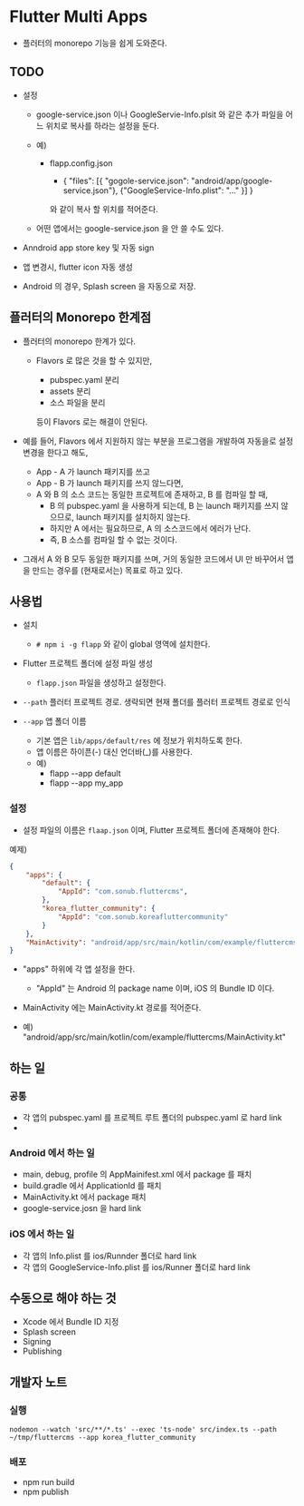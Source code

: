 # Flutter Multi Apps

* 플러터의 monorepo 기능을 쉽게 도와준다.

## TODO

* 설정
  * google-service.json 이나 GoogleServie-Info.plsit 와 같은 추가 파일을 어느 위치로 복사를 하라는 설정을 둔다.
  * 예)
    * flapp.config.json
      * { "files": [{ "gogole-service.json": "android/app/google-service.json"}, {"GoogleService-Info.plist": "..." }] }

      와 같이 복사 할 위치를 적어준다.

  * 어떤 앱에서는 google-service.json 을 안 쓸 수도 있다.

* Anndroid app store key 및 자동 sign
* 앱 변경시, flutter icon 자동 생성
* Android 의 경우, Splash screen 을 자동으로 저장.


## 플러터의 Monorepo 한계점

* 플러터의 monorepo 한계가 있다.
  * Flavors 로 많은 것을 할 수 있지만,
    * pubspec.yaml 분리
    * assets 분리
    * 소스 파일을 분리

    등이 Flavors 로는 해결이 안된다.

* 예를 들어, Flavors 에서 지원하지 않는 부분을 프로그램을 개발하여 자동을로 설정 변경을 한다고 해도,
  * App - A 가 launch 패키지를 쓰고
  * App - B 가 launch 패키지를 쓰지 않느다면,
  * A 와 B 의 소스 코드는 동일한 프로젝트에 존재하고, B 를 컴파일 할 때,
    * B 의 pubspec.yaml 을 사용하게 되는데, B 는 launch 패키지를 쓰지 않으므로, launch 패키지를 설치하지 않는다.
    * 하지만 A 에서는 필요하므로, A 의 소스코드에서 에러가 난다.
    * 즉, B 소스를 컴파일 할 수 없는 것이다.

* 그래서 A 와 B 모두 동일한 패키지를 쓰며, 거의 동일한 코드에서 UI 만 바꾸어서 앱을 만드는 경우를 (현재로서는) 목표로 하고 있다.


## 사용법

* 설치
  * `# npm i -g flapp` 와 같이 global 영역에 설치한다.

* Flutter 프로젝트 폴더에 설정 파일 생성
  * `flapp.json` 파일을 생성하고 설정한다.

* `--path` 플러터 프로젝트 경로. 생략되면 현재 폴더를 플러터 프로젝트 경로로 인식
* `--app` 앱 폴더 이름
  * 기본 앱은 `lib/apps/default/res` 에 정보가 위치하도록 한다.
  * 앱 이름은 하이픈(-) 대신 언더바(_)를 사용한다.
  * 예)
    * flapp --app default
    * flapp --app my_app


### 설정

* 설정 파일의 이름은 `flaap.json` 이며, Flutter 프로젝트 폴더에 존재해야 한다.

예제)
``` json
{
    "apps": {
        "default": {
            "AppId": "com.sonub.fluttercms",
        },
        "korea_flutter_community": {
            "AppId": "com.sonub.koreafluttercommunity"
        }
    },
    "MainActivity": "android/app/src/main/kotlin/com/example/fluttercms/MainActivity.kt"
}
```

* "apps" 하위에 각 앱 설정을 한다.
  * "AppId" 는 Android 의 package name 이며, iOS 의 Bundle ID 이다.

* MainActivity 에는 MainActivity.kt 경로를 적어준다.
* 예) "android/app/src/main/kotlin/com/example/fluttercms/MainActivity.kt"


## 하는 일

### 공통

* 각 앱의 pubspec.yaml 를 프로젝트 루트 폴더의 pubspec.yaml 로 hard link
* 

### Android 에서 하는 일

* main, debug, profile 의 AppMainifest.xml 에서 package 를 패치
* build.gradle 에서 ApplicationId 를 패치
* MainActivity.kt 에서 package 패치
* google-service.josn 을 hard link


### iOS 에서 하는 일

* 각 앱의 Info.plist 를 ios/Runnder 폴더로 hard link
* 각 앱의 GoogleService-Info.plist 를 ios/Runner 폴더로 hard link



## 수동으로 해야 하는 것

* Xcode 에서 Bundle ID 지정
* Splash screen
* Signing
* Publishing





## 개발자 노트

### 실행

```
nodemon --watch 'src/**/*.ts' --exec 'ts-node' src/index.ts --path ~/tmp/fluttercms --app korea_flutter_community
```

### 배포

* npm run build
* npm publish


